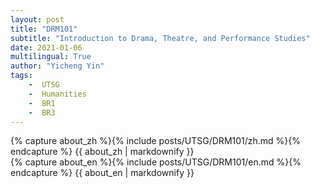```yaml
---
layout: post
title: "DRM101"
subtitle: "Introduction to Drama, Theatre, and Performance Studies"
date: 2021-01-06
multilingual: True
author: "Yicheng Yin"
tags:
    -  UTSG    
    -  Humanities    
    -  BR1   
    -  BR3
---
```

<!-- Chinese Version -->
<div class="zh post-container">
    {% capture about_zh %}{% include posts/UTSG/DRM101/zh.md %}{% endcapture %}
    {{ about_zh | markdownify }}
</div>

<!-- English Version -->
<div class="en post-container">
    {% capture about_en %}{% include posts/UTSG/DRM101/en.md %}{% endcapture %}
    {{ about_en | markdownify }}
</div>